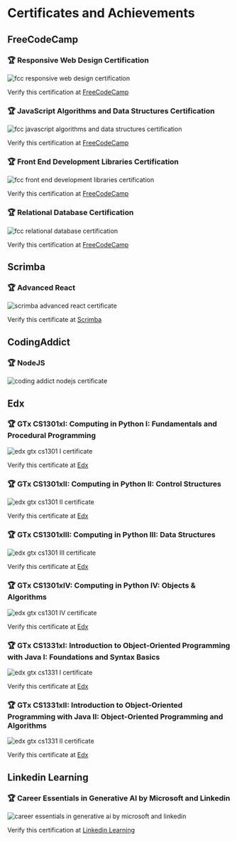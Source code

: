 # Certificates and Achievements

## FreeCodeCamp

### 🏆 Responsive Web Design Certification

<img src="./certificates/fcc-responsive-web-design-certification.png" alt="fcc responsive web design certification" />

Verify this certification at [FreeCodeCamp](https://www.freecodecamp.org/certification/zun-liang/responsive-web-design)

### 🏆 JavaScript Algorithms and Data Structures Certification

<img src="./certificates/fcc-javascript-algorithms-and-data-structures-certification.png" alt="fcc javascript algorithms and data structures certification" />

Verify this certification at [FreeCodeCamp](https://www.freecodecamp.org/certification/zun-liang/javascript-algorithms-and-data-structures)

### 🏆 Front End Development Libraries Certification

<img src="./certificates/fcc-front-end-development-libraries-certification.png" alt="fcc front end development libraries certification" />

Verify this certification at [FreeCodeCamp](https://www.freecodecamp.org/certification/zun-liang/front-end-development-libraries)

### 🏆 Relational Database Certification

<img src="./certificates/fcc-relational-database-certification.png" alt="fcc relational database certification" />

Verify this certification at [FreeCodeCamp](https://www.freecodecamp.org/certification/zun-liang/relational-database-v8)

## Scrimba

### 🏆 Advanced React

<img src="./certificates/scrimba-advanced-react-certificate.png" alt="scrimba advanced react certificate" />

Verify this certificate at [Scrimba](https://scrimba.com/certificate/u9enxdu5/greact)

## CodingAddict

### 🏆 NodeJS

<img src="./certificates/ca-nodejs-certificate.png" alt="coding addict nodejs certificate" />

## Edx

### 🏆 GTx CS1301xI: Computing in Python I: Fundamentals and Procedural Programming

<img src="./certificates/edx-gtx-cs1301-I.png" alt="edx gtx cs1301 I certificate" />

Verify this certificate at [Edx](https://courses.edx.org/certificates/7a07c00ef011460f9a7bd114f30531d5?_gl=1*1pxcxj5*_gcl_au*MTcyMjA1NzM1OC4xNzMwOTE4OTI1*_ga*MTc2MjMyNTY4Mi4xNzMwOTE4OTI1*_ga_D3KS4KMDT0*MTczODY4OTg3MS40MC4xLjE3Mzg2OTAxMTAuNTkuMC4w)

### 🏆 GTx CS1301xII: Computing in Python II: Control Structures

<img src="./certificates/edx-gtx-cs1301-II.png" alt="edx gtx cs1301 II certificate" />

Verify this certificate at [Edx](https://courses.edx.org/certificates/6c608f372f3f4a53a5b0c46f311624ff?_gl=1*1kj7roz*_gcl_au*MTIyMTQxNjg4NS4xNzM4Nzk4ODQ5*_ga*MTc2MjMyNTY4Mi4xNzMwOTE4OTI1*_ga_D3KS4KMDT0*MTc0MTg5MTU3OC45MS4xLjE3NDE4OTMwNTMuNjAuMC4w)

### 🏆 GTx CS1301xIII: Computing in Python III: Data Structures

<img src="./certificates/edx-gtx-cs1301-III.png" alt="edx gtx cs1301 III certificate" />

Verify this certificate at [Edx](https://courses.edx.org/certificates/72ac93106f944e78baa0a874bcd007eb?_gl=1*11kqmct*_gcl_au*MTIyMTQxNjg4NS4xNzM4Nzk4ODQ5*_ga*MTc2MjMyNTY4Mi4xNzMwOTE4OTI1*_ga_D3KS4KMDT0*czE3NDYyODYwMDQkbzE2NiRnMSR0MTc0NjI4NzAwMiRqMzgkbDAkaDA.)

### 🏆 GTx CS1301xIV: Computing in Python IV: Objects & Algorithms

<img src="./certificates/edx-gtx-cs1301-IV.png" alt="edx gtx cs1301 IV certificate" />

Verify this certificate at [Edx](https://courses.edx.org/certificates/4738915d71b04eaca0a3867db5b29c10?_gl=1*w6s2bf*_gcl_au*MTg0NTE5NjQ2LjE3NDY1Nzk1MTI.*_ga*MTc2MjMyNTY4Mi4xNzMwOTE4OTI1*_ga_D3KS4KMDT0*czE3NDc3ODEwNjEkbzE5NCRnMSR0MTc0Nzc4MjI1NCRqNDkkbDAkaDAkZC1IYzFTc2VEcXFraTJXWXhTaWhFajJlVF85OHVMdE16OXc.)

### 🏆 GTx CS1331xI: Introduction to Object-Oriented Programming with Java I: Foundations and Syntax Basics

<img src="./certificates/edx-gtx-cs1331-I.png" alt="edx gtx cs1331 I certificate" />

Verify this certificate at [Edx](https://courses.edx.org/certificates/f900dafdaf8546baaf3fd4bbf9b49aba?_gl=1*sp3kua*_gcl_au*MTg0NTE5NjQ2LjE3NDY1Nzk1MTI.*_ga*MTc2MjMyNTY4Mi4xNzMwOTE4OTI1*_ga_D3KS4KMDT0*czE3NTA1MjA2NjckbzI2OSRnMCR0MTc1MDUyMDY2NyRqNjAkbDAkaDA.)

### 🏆 GTx CS1331xII: Introduction to Object-Oriented Programming with Java II: Object-Oriented Programming and Algorithms

<img src="./certificates/edx-gtx-cs1331-II.png" alt="edx gtx cs1331 II certificate" />

Verify this certificate at [Edx](https://courses.edx.org/certificates/2232d682ddba49ce98690ee1c9c07c14?_gl=1*t5pyuu*_gcl_au*MTM5Njk1MjkxLjE3NTQ2ODEyODM.*_ga*MTc2MjMyNTY4Mi4xNzMwOTE4OTI1*_ga_D3KS4KMDT0*czE3NTYwODMyNzEkbzM5NCRnMSR0MTc1NjA4MzQzMSRqNTYkbDAkaDA.)

## Linkedin Learning

### 🏆 Career Essentials in Generative AI by Microsoft and Linkedin

<img src="./certificates/linkedin-learning-generative-ai-certificate.png" alt="career essentials in generative ai by microsoft and linkedin" />

Verify this certification at [Linkedin Learning](https://www.linkedin.com/learning/certificates/3bca94f0d7d422424959625d39c58b2dfc16d25cba7f083ea23390185ba2527c)
